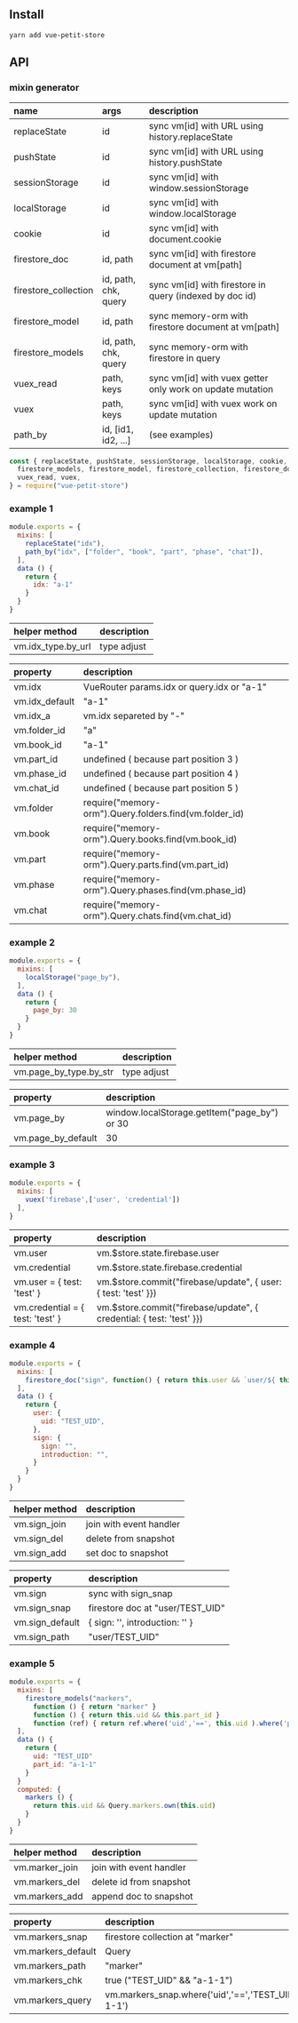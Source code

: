## Install

```shell
yarn add vue-petit-store
```

## API

### mixin generator

  name | args | description
  :-- | :-- | :--
  replaceState | id | sync vm[id] with URL using history.replaceState
  pushState | id | sync vm[id] with URL using history.pushState
  sessionStorage | id | sync vm[id] with window.sessionStorage
  localStorage | id | sync vm[id] with window.localStorage
  cookie | id | sync vm[id] with document.cookie
  firestore_doc | id, path | sync vm[id] with firestore document at vm[path]
  firestore_collection | id, path, chk, query | sync vm[id] with firestore in query (indexed by doc id)
  firestore_model | id, path | sync memory-orm with firestore document at vm[path]
  firestore_models | id, path, chk, query | sync memory-orm with firestore in query
  vuex_read | path, keys | sync vm[id] with vuex getter only work on update mutation
  vuex | path, keys | sync vm[id] with vuex work on update mutation
  path_by | id, [id1, id2, ...] | (see examples)

``` javascript
const { replaceState, pushState, sessionStorage, localStorage, cookie,
  firestore_models, firestore_model, firestore_collection, firestore_doc,
  vuex_read, vuex,
} = require("vue-petit-store")
```

### example 1
``` javascript
module.exports = {
  mixins: [
    replaceState("idx"),
    path_by("idx", ["folder", "book", "part", "phase", "chat"]),
  ],
  data () {
    return {
      idx: "a-1"
    }
  }
}
```

  helper method | description
  :-- | :--
  vm.idx_type.by_url | type adjust

  property | description
  :-- | :--
  vm.idx | VueRouter params.idx or query.idx or "a-1"
  vm.idx_default | "a-1"
  vm.idx_a | vm.idx separeted by "-"
  vm.folder_id | "a"
  vm.book_id   | "a-1"
  vm.part_id   | undefined ( because part position 3 )
  vm.phase_id  | undefined ( because part position 4 )
  vm.chat_id   | undefined ( because part position 5 )
  vm.folder | require("memory-orm").Query.folders.find(vm.folder_id)
  vm.book   | require("memory-orm").Query.books.find(vm.book_id)
  vm.part   | require("memory-orm").Query.parts.find(vm.part_id)
  vm.phase  | require("memory-orm").Query.phases.find(vm.phase_id)
  vm.chat   | require("memory-orm").Query.chats.find(vm.chat_id)

### example 2

``` javascript
module.exports = {
  mixins: [
    localStorage("page_by"),
  ],
  data () {
    return {
      page_by: 30
    }
  }
}
```

  helper method | description
  :-- | :--
  vm.page_by_type.by_str | type adjust

  property | description
  :-- | :--
  vm.page_by | window.localStorage.getItem("page_by") or 30
  vm.page_by_default | 30


### example 3

``` javascript
module.exports = {
  mixins: [
    vuex('firebase',['user', 'credential'])
  ],
}
```

  property | description
  :-- | :--
  vm.user | vm.$store.state.firebase.user
  vm.credential | vm.$store.state.firebase.credential
  vm.user = { test: 'test' } | vm.$store.commit("firebase/update", { user: { test: 'test' }})
  vm.credential = { test: 'test' } | vm.$store.commit("firebase/update", { credential: { test: 'test' }})


### example 4

``` javascript
module.exports = {
  mixins: [
    firestore_doc("sign", function() { return this.user && `user/${ this.user.uid }` })
  ],
  data () {
    return {
      user: {
        uid: "TEST_UID",
      },
      sign: {
        sign: "",
        introduction: "",
      }
    }
  }
}
```

  helper method | description
  :-- | :--
  vm.sign_join | join with event handler
  vm.sign_del | delete from snapshot
  vm.sign_add | set doc to snapshot

  property | description
  :-- | :--
  vm.sign | sync with sign_snap
  vm.sign_snap | firestore doc at "user/TEST_UID"
  vm.sign_default | { sign: '', introduction: '' }
  vm.sign_path | "user/TEST_UID"

### example 5

``` javascript
module.exports = {
  mixins: [
    firestore_models("markers",
      function () { return "marker" }
      function () { return this.uid && this.part_id }
      function (ref) { return ref.where('uid','==', this.uid ).where('part_id','==', this.part_id ) }
  ],
  data () {
    return {
      uid: "TEST_UID"
      part_id: "a-1-1"
    }
  }
  computed: {
    markers () {
      return this.uid && Query.markers.own(this.uid)
    }
  }
}
```

  helper method | description
  :-- | :--
  vm.marker_join | join with event handler
  vm.markers_del | delete id from snapshot
  vm.markers_add | append doc to snapshot

  property | description
  :-- | :--
  vm.markers_snap | firestore collection at "marker"
  vm.markers_default | Query
  vm.markers_path | "marker"
  vm.markers_chk | true ("TEST_UID" && "a-1-1")
  vm.markers_query | vm.markers_snap.where('uid','\=\=','TEST_UID').where('part_id','\=\=','a-1-1')

